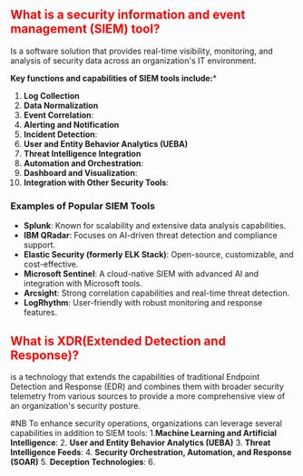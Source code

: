 ## <span style="color: red"> What is a security information and event management (SIEM) tool?</span>
Is a software solution that provides real-time visibility, monitoring, and analysis of security data across an organization's IT environment.

**Key functions and capabilities of SIEM tools include:***

1. **Log Collection**
2. **Data Normalization**
3. **Event Correlation**:
4. **Alerting and Notification**
5. **Incident Detection**:
6. **User and Entity Behavior Analytics (UEBA)**
7. **Threat Intelligence Integration**
8. **Automation and Orchestration**:
9. **Dashboard and Visualization**:
10. **Integration with Other Security Tools**:

### **Examples of Popular SIEM Tools**

- **Splunk**: Known for scalability and extensive data analysis capabilities.
- **IBM QRadar**: Focuses on AI-driven threat detection and compliance support.
- **Elastic Security (formerly ELK Stack)**: Open-source, customizable, and cost-effective.
- **Microsoft Sentinel**: A cloud-native SIEM with advanced AI and integration with Microsoft tools.
- **Arcsight**: Strong correlation capabilities and real-time threat detection.
- **LogRhythm**: User-friendly with robust monitoring and response features.

## <span style="color:red">What is XDR(Extended Detection and Response)?</span>

is a technology that extends the capabilities of traditional Endpoint Detection and Response (EDR) and combines them with broader security telemetry from various sources to provide a more comprehensive view of an organization's security posture.


#NB To enhance security operations, organizations can leverage several capabilities in addition to SIEM tools:
1.**Machine Learning and Artificial Intelligence**:
2. **User and Entity Behavior Analytics (UEBA)**
3. **Threat Intelligence Feeds**:
4. **Security Orchestration, Automation, and Response (SOAR)**
5. **Deception Technologies**:
6.